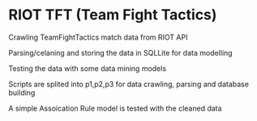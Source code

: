 # RIOT TFT (Team Fight Tactics)


Crawling TeamFightTactics match data from RIOT API

Parsing/celaning and storing the data in SQLLite for data modelling

Testing the data with some data mining models

Scripts are splited into p1,p2,p3 for data crawling, parsing and database building

A simple Assoication Rule model is tested with the cleaned data
